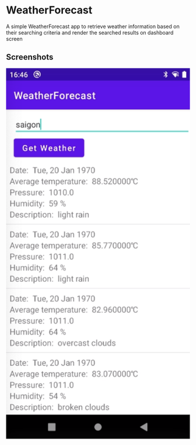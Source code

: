 WeatherForecast
=================
A simple WeatherForecast app to retrieve weather information based on their searching criteria 
and render the searched results on dashboard screen


Screenshots
-----------

![Weather Forecast](screenshots/weather_forecast.png "Weather Forecast screen")
